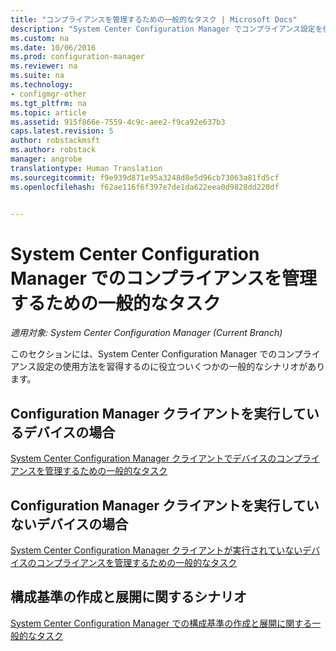 ```yaml
---
title: "コンプライアンスを管理するための一般的なタスク | Microsoft Docs"
description: "System Center Configuration Manager でコンプライアンス設定を使用する方法について説明します。"
ms.custom: na
ms.date: 10/06/2016
ms.prod: configuration-manager
ms.reviewer: na
ms.suite: na
ms.technology:
- configmgr-other
ms.tgt_pltfrm: na
ms.topic: article
ms.assetid: 915f866e-7559-4c9c-aee2-f9ca92e637b3
caps.latest.revision: 5
author: robstackmsft
ms.author: robstack
manager: angrobe
translationtype: Human Translation
ms.sourcegitcommit: f9e939d871e95a3248d8e5d96cb73063a81fd5cf
ms.openlocfilehash: f62ae116f6f397e7de1da622eea0d9828dd220df


---
```

# <a name="common-tasks-for-managing-compliance-with-system-center-configuration-manager"></a>System Center Configuration Manager でのコンプライアンスを管理するための一般的なタスク

*適用対象: System Center Configuration Manager (Current Branch)*

このセクションには、System Center Configuration Manager でのコンプライアンス設定の使用方法を習得するのに役立ついくつかの一般的なシナリオがあります。  

## <a name="for-devices-that-run-the-configuration-manager-client"></a>Configuration Manager クライアントを実行しているデバイスの場合  
 [System Center Configuration Manager クライアントでデバイスのコンプライアンスを管理するための一般的なタスク](../../compliance/plan-design/common-tasks-for-managing-compliance-on-devices-with-the-client.md)  

## <a name="for-devices-that-do-not-run-the-configuration-manager-client"></a>Configuration Manager クライアントを実行していないデバイスの場合  
 [System Center Configuration Manager クライアントが実行されていないデバイスのコンプライアンスを管理するための一般的なタスク](../../compliance/plan-design/common-tasks-for-managing-compliance-on-devices-not-running-the-client.md)  

## <a name="scenarios-for-creating-and-deploying-configuration-baselines"></a>構成基準の作成と展開に関するシナリオ  
 [System Center Configuration Manager での構成基準の作成と展開に関する一般的なタスク](../../compliance/plan-design/common-tasks-for-creating-and-deploying-configuration-baselines.md)  



<!--HONumber=Dec16_HO3-->


